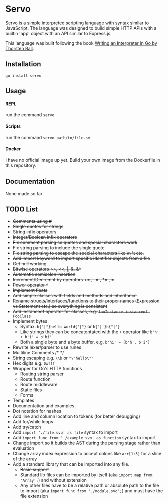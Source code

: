 # Servo

Servo is a simple interpreted scripting language with syntax similar to JavaScript. The language was designed to build simple HTTP APIs with a builtin 'app' object with an API similar to Express.js.

This language was built following the book [Writing an Interpreter in Go by Thorsten Ball](https://interpreterbook.com/).

## Installation

`go install servo`

## Usage

#### REPL

run the command `servo`

#### Scripts

run the command `servo path/to/file.sv`

#### Docker

I have no official image up yet. Build your own image from the Dockerfile in this repository.

## Documentation

None made so far

## TODO List

  * ~~Comments using #~~
  * ~~Single quotes for strings~~
  * ~~String infix operators~~
  * ~~Integer/Boolean infix operators~~
  * ~~Fix comment parsing so quotes and special characters work~~
  * ~~Fix string parsing to include the single quote~~
  * ~~Fix string parsing to escape the special characters like \n \t etc.~~
  * ~~Add import keyword to import specific identifier objects from a file~~
  * ~~Get null working~~
  * ~~Bitwise operators >>, <<, |, &, &^~~
  * ~~Automatic semicolon insertion~~
  * ~~Increment/Decremnt by operators += , -= , \*= , \=~~
  * ~~Power operator ^~~
  * ~~Implement floats~~
  * ~~Add simple classes with fields and methods and inheritance~~
  * ~~Rename structs/interfaces/functions to their proper names (Expression vs Statement etc.) so everything is consistent~~
  * ~~Add instanceof operator for classes, e.g. `fooInstance instanceof FooClass`~~
  * Implement bytes
    - Syntax: `b{'|"}hello world{'|"}` or `b{"|'}h{"|'}`
    - Like strings they can be concatontated with the `+` operator like `b'h' + b'i' = b'hi'`
    - Both a single byte and a byte buffer, e.g. `b'hi' = [b'h', b'i']`
  * Rewrite lexer/parser to use runes
  * Multiline Comments /\* \*/
  * String escaping e.g. `\\b` or `"\"hello\""`
  * Hex digits e.g. `0xfff`
  * Wrapper for Go's HTTP functions
    - Routing string parser
    - Route function
    - Route middleware
    - Static files
    - Forms
  * Templates
  * Documentation and examples
  * Dot notation for hashes
  * Add line and column location to tokens (for better debugging)
  * Add for/while loops
  * Add try/catch
  * Add `import './file.svo' as file` syntax to import
  * Add `import func from './example.svo' as function` syntax to import
  * Change import so it builds the AST during the parsing stage rather than evaluation
  * Change array index expression to accept colons like `arr[1:3]` for a slice of the array
  * Add a standard library that can be imported into any file.
    - ~~Basic support~~
    - Standard lib files can be imported by itself (aka `import map from 'Array';`) and without extension
    - Any other files have to be a relative path or absolute path to the file to import (aka `import func from './module.svo';`) and must have the file extension
